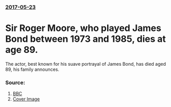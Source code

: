 ### [2017-05-23](/news/2017/05/23/index.md)

# Sir Roger Moore, who played James Bond between 1973 and 1985, dies at age 89. 

The actor, best known for his suave portrayal of James Bond, has died aged 89, his family announces.


### Source:

1. [BBC](http://www.bbc.co.uk/news/entertainment-arts-40018422)
1. [Cover Image](https://ichef.bbci.co.uk/news/1024/cpsprodpb/6CEF/production/_96178872_mediaitem87790389.jpg)
